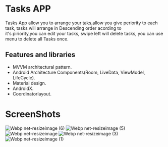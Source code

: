 # Tasks APP

Tasks App allow you to arrange your taks,allow you give periority to each task, tasks will arrange in Descending order acording to <br/>
it's piriority,you can edit your tasks, swipe left will delete tasks, you can use menu to delete all Tasks once.

## Features and libraries<br/>
   - MVVM architectural pattern.<br/>
   - Android Architecture Components(Room, LiveData, ViewModel, LifeCycle).<br/>
   - Material design.<br/>
   - AndroidX.<br/>
   - Coordinatorlayout.<br/>
   
   # ScreenShots <br/>
   ![Webp net-resizeimage (6)](https://user-images.githubusercontent.com/11637355/80919776-2b42bd80-8d6c-11ea-960e-2febe93b20da.png)
   ![Webp net-resizeimage (5)](https://user-images.githubusercontent.com/11637355/80919777-2bdb5400-8d6c-11ea-964c-8f506ec550dc.png)
   ![Webp net-resizeimage](https://user-images.githubusercontent.com/11637355/80919774-2aaa2700-8d6c-11ea-943b-476a398d76cd.png)
   ![Webp net-resizeimage (3)](https://user-images.githubusercontent.com/11637355/80919769-27af3680-8d6c-11ea-8a5d-51350b6f4107.png)
   ![Webp net-resizeimage (1)](https://user-images.githubusercontent.com/11637355/80919771-28e06380-8d6c-11ea-853b-9b4e4669b2c6.png)

